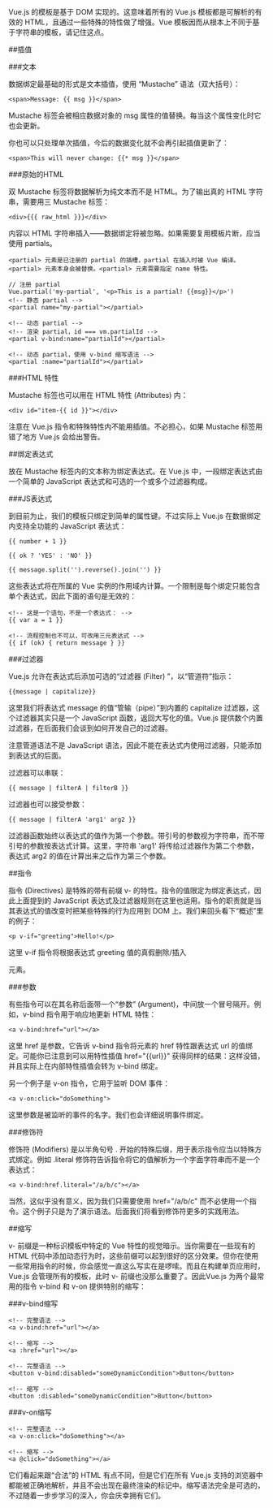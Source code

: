Vue.js 的模板是基于 DOM 实现的。这意味着所有的 Vue.js 模板都是可解析的有效的 HTML，且通过一些特殊的特性做了增强。Vue 模板因而从根本上不同于基于字符串的模板，请记住这点。

##插值

###文本

数据绑定最基础的形式是文本插值，使用 “Mustache” 语法（双大括号）：

    <span>Message: {{ msg }}</span>

Mustache 标签会被相应数据对象的 msg 属性的值替换。每当这个属性变化时它也会更新。

你也可以只处理单次插值，今后的数据变化就不会再引起插值更新了：

    <span>This will never change: {{* msg }}</span>

###原始的HTML

双 Mustache 标签将数据解析为纯文本而不是 HTML。为了输出真的 HTML 字符串，需要用三 Mustache 标签：

    <div>{{{ raw_html }}}</div>

内容以 HTML 字符串插入——数据绑定将被忽略。如果需要复用模板片断，应当使用 partials。

    <partial> 元素是已注册的 partial 的插槽，partial 在插入时被 Vue 编译。 <partial> 元素本身会被替换。<partial> 元素需要指定 name 特性。

    // 注册 partial
    Vue.partial('my-partial', '<p>This is a partial! {{msg}}</p>')
    <!-- 静态 partial -->
    <partial name="my-partial"></partial>

    <!-- 动态 partial -->
    <!-- 渲染 partial，id === vm.partialId -->
    <partial v-bind:name="partialId"></partial>

    <!-- 动态 partial，使用 v-bind 缩写语法 -->
    <partial :name="partialId"></partial>

###HTML 特性

Mustache 标签也可以用在 HTML 特性 (Attributes) 内：

    <div id="item-{{ id }}"></div>

注意在 Vue.js 指令和特殊特性内不能用插值。不必担心，如果 Mustache 标签用错了地方 Vue.js 会给出警告。

##绑定表达式

放在 Mustache 标签内的文本称为绑定表达式。在 Vue.js 中，一段绑定表达式由一个简单的 JavaScript 表达式和可选的一个或多个过滤器构成。

###JS表达式

到目前为止，我们的模板只绑定到简单的属性键。不过实际上 Vue.js 在数据绑定内支持全功能的 JavaScript 表达式：

    {{ number + 1 }}

    {{ ok ? 'YES' : 'NO' }}

    {{ message.split('').reverse().join('') }}

这些表达式将在所属的 Vue 实例的作用域内计算。一个限制是每个绑定只能包含单个表达式，因此下面的语句是无效的：

    <!-- 这是一个语句，不是一个表达式： -->
    {{ var a = 1 }}

    <!-- 流程控制也不可以，可改用三元表达式 -->
    {{ if (ok) { return message } }}

###过滤器

Vue.js 允许在表达式后添加可选的“过滤器 (Filter) ”，以“管道符”指示：

    {{message | capitalize}}

这里我们将表达式 message 的值“管输（pipe）”到内置的 capitalize 过滤器，这个过滤器其实只是一个 JavaScript 函数，返回大写化的值。Vue.js 提供数个内置过滤器，在后面我们会谈到如何开发自己的过滤器。

注意管道语法不是 JavaScript 语法，因此不能在表达式内使用过滤器，只能添加到表达式的后面。

过滤器可以串联：

    {{ message | filterA | filterB }}

过滤器也可以接受参数：

    {{ message | filterA 'arg1' arg2 }}

过滤器函数始终以表达式的值作为第一个参数。带引号的参数视为字符串，而不带引号的参数按表达式计算。这里，字符串 'arg1' 将传给过滤器作为第二个参数，表达式 arg2 的值在计算出来之后作为第三个参数。

##指令

指令 (Directives) 是特殊的带有前缀 v- 的特性。指令的值限定为绑定表达式，因此上面提到的 JavaScript 表达式及过滤器规则在这里也适用。指令的职责就是当其表达式的值改变时把某些特殊的行为应用到 DOM 上。我们来回头看下“概述”里的例子：

    <p v-if="greeting">Hello!</p>

这里 v-if 指令将根据表达式 greeting 值的真假删除/插入 <p> 元素。

###参数

有些指令可以在其名称后面带一个“参数” (Argument)，中间放一个冒号隔开。例如，v-bind 指令用于响应地更新 HTML 特性：

    <a v-bind:href="url"></a>

这里 href 是参数，它告诉 v-bind 指令将元素的 href 特性跟表达式 url 的值绑定。可能你已注意到可以用特性插值 href="{{url}}" 获得同样的结果：这样没错，并且实际上在内部特性插值会转为 v-bind 绑定。

另一个例子是 v-on 指令，它用于监听 DOM 事件：

    <a v-on:click="doSomething">

这里参数是被监听的事件的名字。我们也会详细说明事件绑定。

###修饰符

修饰符 (Modifiers) 是以半角句号 . 开始的特殊后缀，用于表示指令应当以特殊方式绑定。例如 .literal 修饰符告诉指令将它的值解析为一个字面字符串而不是一个表达式：

    <a v-bind:href.literal="/a/b/c"></a>

当然，这似乎没有意义，因为我们只需要使用 href="/a/b/c" 而不必使用一个指令。这个例子只是为了演示语法。后面我们将看到修饰符更多的实践用法。

##缩写

v- 前缀是一种标识模板中特定的 Vue 特性的视觉暗示。当你需要在一些现有的 HTML 代码中添加动态行为时，这些前缀可以起到很好的区分效果。但你在使用一些常用指令的时候，你会感觉一直这么写实在是啰嗦。而且在构建单页应用时，Vue.js 会管理所有的模板，此时 v- 前缀也没那么重要了。因此Vue.js 为两个最常用的指令 v-bind 和 v-on 提供特别的缩写：

###v-bind缩写

    <!-- 完整语法 -->
    <a v-bind:href="url"></a>

    <!-- 缩写 -->
    <a :href="url"></a>

    <!-- 完整语法 -->
    <button v-bind:disabled="someDynamicCondition">Button</button>

    <!-- 缩写 -->
    <button :disabled="someDynamicCondition">Button</button>

###v-on缩写

    <!-- 完整语法 -->
    <a v-on:click="doSomething"></a>

    <!-- 缩写 -->
    <a @click="doSomething"></a>

它们看起来跟“合法”的 HTML 有点不同，但是它们在所有 Vue.js 支持的浏览器中都能被正确地解析，并且不会出现在最终渲染的标记中。缩写语法完全是可选的，不过随着一步步学习的深入，你会庆幸拥有它们。